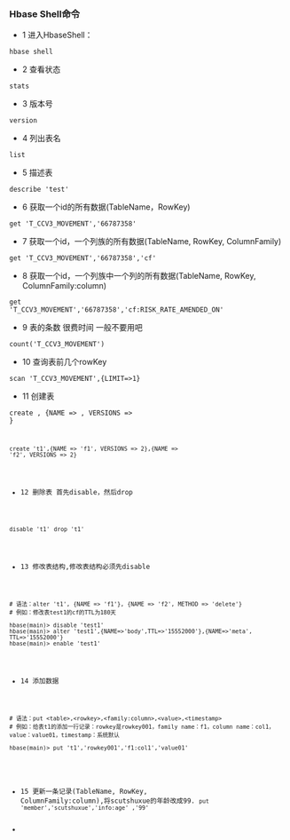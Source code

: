 ### Hbase Shell命令
* 1 进入HbaseShell：

<code>hbase shell</code>

* 2 查看状态

<code>stats</code>

* 3 版本号

<code>version</code>

* 4 列出表名

<code>list</code>

* 5 描述表

<code>describe 'test'</code>

* 6 获取一个id的所有数据(TableName，RowKey)

<code>get 'T_CCV3_MOVEMENT','66787358'</code>

* 7 获取一个id，一个列族的所有数据(TableName, RowKey, ColumnFamily)

<code>get 'T_CCV3_MOVEMENT','66787358','cf'</code>

* 8 获取一个id，一个列族中一个列的所有数据(TableName, RowKey, ColumnFamily:column)

<code>get 'T_CCV3_MOVEMENT','66787358','cf:RISK_RATE_AMENDED_ON'</code>

* 9 表的条数 很费时间 一般不要用吧

<code>count('T_CCV3_MOVEMENT')</code>

* 10 查询表前几个rowKey

<code>scan 'T_CCV3_MOVEMENT',{LIMIT=>1}</code>

* 11 创建表

<code>create <table>, {NAME => <family>, VERSIONS => <VERSIONS>}</code>

<code>create 't1',{NAME => 'f1', VERSIONS => 2},{NAME => 'f2', VERSIONS => 2}</code>

* 12 删除表 首先disable，然后drop

<code>disable 't1'</code>
<code>drop 't1'</code>

* 13 修改表结构,修改表结构必须先disable

```
# 语法：alter 't1', {NAME => 'f1'}, {NAME => 'f2', METHOD => 'delete'}
# 例如：修改表test1的cf的TTL为180天

hbase(main)> disable 'test1'
hbase(main)> alter 'test1',{NAME=>'body',TTL=>'15552000'},{NAME=>'meta', TTL=>'15552000'}
hbase(main)> enable 'test1'

```

* 14 添加数据

```
# 语法：put <table>,<rowkey>,<family:column>,<value>,<timestamp>
# 例如：给表t1的添加一行记录：rowkey是rowkey001，family name：f1，column name：col1，value：value01，timestamp：系统默认

hbase(main)> put 't1','rowkey001','f1:col1','value01'
```

*  15 更新一条记录(TableName, RowKey, ColumnFamily:column),将scutshuxue的年龄改成99.
<code>put 'member','scutshuxue','info:age' ,'99'</code>

*

<code></code>